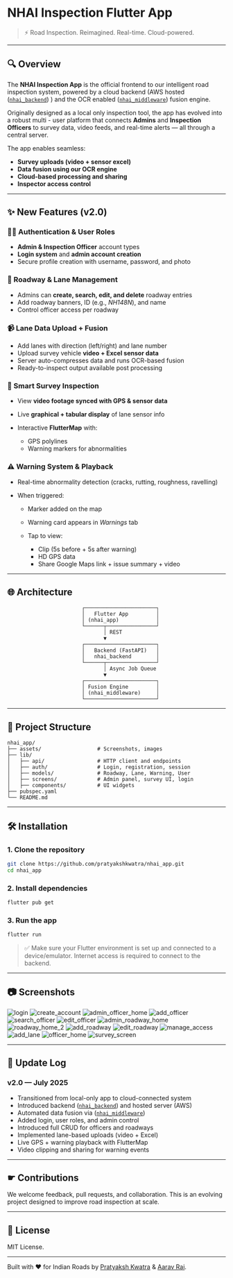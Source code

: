 # NHAI Inspection Flutter App

> ⚡ Road Inspection. Reimagined. Real-time. Cloud-powered.

---

## 🔍 Overview

The **NHAI Inspection App** is the official frontend to our intelligent road inspection system, powered by a cloud backend (AWS hosted ([`nhai_backend`](https://github.com/pratyakshkwatra/nhai_backend)) ) and the OCR enabled ([`nhai_middleware`](https://github.com/pratyakshkwatra/nhai_middleware))  fusion engine.

Originally designed as a local only inspection tool, the app has evolved into a robust multi - user platform that connects **Admins** and **Inspection Officers** to survey data, video feeds, and real-time alerts — all through a central server.

The app enables seamless:
* **Survey uploads (video + sensor excel)**
* **Data fusion using our OCR engine**
* **Cloud-based processing and sharing**
* **Inspector access control**

---

## ✨ New Features (v2.0)

### 🧑‍💼 Authentication & User Roles

* **Admin & Inspection Officer** account types
* **Login system** and **admin account creation**
* Secure profile creation with username, password, and photo

### 🚣️ Roadway & Lane Management

* Admins can **create, search, edit, and delete** roadway entries
* Add roadway banners, ID (e.g., *NH148N*), and name
* Control officer access per roadway

### 📹 Lane Data Upload + Fusion

* Add lanes with direction (left/right) and lane number
* Upload survey vehicle **video + Excel sensor data**
* Server auto-compresses data and runs OCR-based fusion
* Ready-to-inspect output available post processing

### 🚁️ Smart Survey Inspection

* View **video footage synced with GPS & sensor data**
* Live **graphical + tabular display** of lane sensor info
* Interactive **FlutterMap** with:

  * GPS polylines
  * Warning markers for abnormalities

### ⚠️ Warning System & Playback

* Real-time abnormality detection (cracks, rutting, roughness, ravelling)
* When triggered:

  * Marker added on the map
  * Warning card appears in *Warnings* tab
  * Tap to view:

    * Clip (5s before + 5s after warning)
    * HD GPS data
    * Share Google Maps link + issue summary + video

---

## 🌐 Architecture

```
                        ┌───────────────────────┐
                        │   Flutter App         │
                        │ (nhai_app)            │
                        └──────┬────────────────┘
                               │ REST
                               ▼
                        ┌───────────────────────┐
                        │   Backend (FastAPI)   │
                        │   nhai_backend        │
                        └──────┬────────────────┘
                               │ Async Job Queue
                               ▼
                        ┌───────────────────────┐
                        │ Fusion Engine         │
                        │ (nhai_middleware)     │
                        └───────────────────────┘
```

---

## 📁 Project Structure

```
nhai_app/
├── assets/                  # Screenshots, images
├── lib/
│   ├── api/                 # HTTP client and endpoints
│   ├── auth/                # Login, registration, session
│   ├── models/              # Roadway, Lane, Warning, User
│   ├── screens/             # Admin panel, survey UI, login
│   ├── components/          # UI widgets
├── pubspec.yaml
└── README.md
```

---

## 🛠️ Installation

### 1. Clone the repository

```bash
git clone https://github.com/pratyakshkwatra/nhai_app.git
cd nhai_app
```

### 2. Install dependencies

```bash
flutter pub get
```

### 3. Run the app

```bash
flutter run
```

> ✅ Make sure your Flutter environment is set up and connected to a device/emulator. Internet access is required to connect to the backend.

---

## 📷 Screenshots

![login](assets/screenshots/login.jpg)
![create_account](assets/screenshots/create_account.jpg)
![admin_officer_home](assets/screenshots/admin_officer_home.jpg)
![add_officer](assets/screenshots/add_officer.png)
![search_officer](assets/screenshots/search_officer.png)
![edit_officer](assets/screenshots/edit_officer.png)
![admin_roadway_home](assets/screenshots/admin_roadway_home.jpg)
![roadway_home_2](assets/screenshots/roadway_home_2.jpg)
![add_roadway](assets/screenshots/add_roadway.png)
![edit_roadway](assets/screenshots/edit_roadway.png)
![manage_access](assets/screenshots/manage_access.png)
![add_lane](assets/screenshots/add_lane.jpg)
![officer_home](assets/screenshots/officer_home.jpg)
![survey_screen](assets/screenshots/survey_screen.jpg)

---

## 🔄 Update Log

### v2.0 — July 2025

* Transitioned from local-only app to cloud-connected system
* Introduced backend ([`nhai_backend`](https://github.com/pratyakshkwatra/nhai_backend)) and hosted server (AWS)
* Automated data fusion via ([`nhai_middleware`](https://github.com/pratyakshkwatra/nhai_middleware)) 
* Added login, user roles, and admin control
* Introduced full CRUD for officers and roadways
* Implemented lane-based uploads (video + Excel)
* Live GPS + warning playback with FlutterMap
* Video clipping and sharing for warning events

---

## ☛ Contributions

We welcome feedback, pull requests, and collaboration. This is an evolving project designed to improve road inspection at scale.

---

## 🌿 License

MIT License.

---

Built with ❤️ for Indian Roads by [Pratyaksh Kwatra](https://github.com/pratyakshkwatra) & [Aarav Rai](https://github.com).